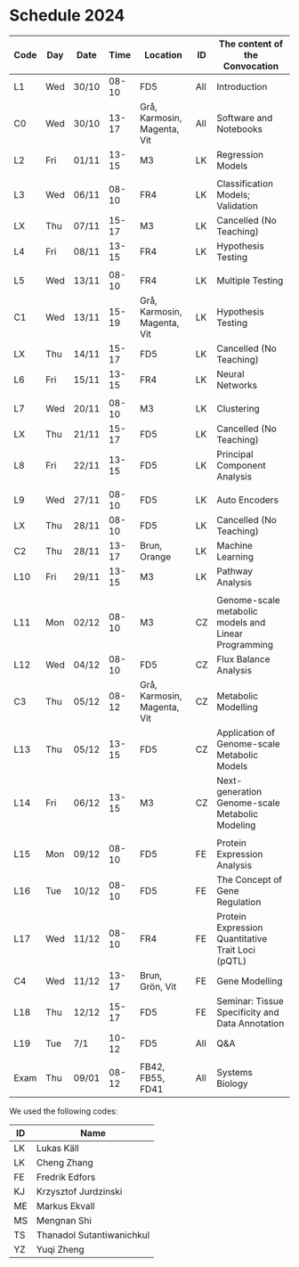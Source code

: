 # Schedule 2024

| Code | Day | Date | Time  | Location                     | ID    | The content of the Convocation                     |
|-----|-----|-------|-------|------------------------------|-------|----------------------------------------------------|
| L1  | Wed | 30/10 | 08-10 | FD5                          | All   | Introduction                                       |
| C0  | Wed | 30/10 | 13-17 | Grå, Karmosin, Magenta, Vit  | All   | Software and Notebooks                             |
| L2  | Fri | 01/11 | 13-15 | M3                           | LK    | Regression Models                                  |
|     |     |       |       |                              |       |                                                    |
| L3  | Wed | 06/11 | 08-10 | FR4                          | LK    | Classification Models;   Validation                |
| LX  | Thu | 07/11 | 15-17 | M3                           | LK    | Cancelled (No Teaching)                            |
| L4  | Fri | 08/11 | 13-15 | FR4                          | LK    | Hypothesis Testing                                 |
|     |     |       |       |                              |       |                                                    |
| L5  | Wed | 13/11 | 08-10 | FR4                          | LK    | Multiple Testing                                   |
| C1  | Wed | 13/11 | 15-19 | Grå, Karmosin, Magenta, Vit  | LK    | Hypothesis Testing                                 |
| LX  | Thu | 14/11 | 15-17 | FD5                          | LK    | Cancelled (No Teaching)                            |
| L6  | Fri | 15/11 | 13-15 | FR4                          | LK    | Neural Networks                                    |
|     |     |       |       |                              |       |                                                    |
| L7  | Wed | 20/11 | 08-10 | M3                           | LK    | Clustering                                         |
| LX  | Thu | 21/11 | 15-17 | FD5                          | LK    | Cancelled (No Teaching)                            |
| L8  | Fri | 22/11 | 13-15 | FD5                          | LK    | Principal Component Analysis                       |
|     |     |       |       |                              |       |                                                    |
| L9  | Wed | 27/11 | 08-10 | FD5                          | LK    | Auto Encoders                                      |
| LX  | Thu | 28/11 | 08-10 | FD5                          | LK    | Cancelled (No Teaching)                            |
| C2  | Thu | 28/11 | 13-17 | Brun, Orange                 | LK    | Machine Learning                                   |
| L10 | Fri | 29/11 | 13-15 | M3                           | LK    | Pathway Analysis                                   |
|     |     |       |       |                              |       |                                                    |
| L11 | Mon | 02/12 | 08-10 | M3                           | CZ    | Genome-scale metabolic models and Linear Programming |
| L12 | Wed | 04/12 | 08-10 | FD5                          | CZ    | Flux Balance Analysis                              |
| C3  | Thu | 05/12 | 08-12 | Grå, Karmosin, Magenta, Vit  | CZ    | Metabolic Modelling                                |
| L13 | Thu | 05/12 | 13-15 | FD5                          | CZ    | Application of Genome-scale Metabolic Models       |
| L14 | Fri | 06/12 | 13-15 | M3                           | CZ    | Next-generation Genome-scale Metabolic Modeling    |
|     |     |       |       |                              |       |                                                    |
| L15 | Mon | 09/12 | 08-10 | FD5                          | FE    | Protein Expression Analysis                        |
| L16 | Tue | 10/12 | 08-10 | FD5                          | FE    | The Concept of Gene Regulation                     |
| L17 | Wed | 11/12 | 08-10 | FR4                          | FE    | Protein Expression Quantitative Trait Loci (pQTL)  | 
| C4  | Wed | 11/12 | 13-17 | Brun, Grön, Vit              | FE    | Gene Modelling                                     |
| L18 | Thu | 12/12 | 15-17 | FD5                          | FE    | Seminar: Tissue Specificity and Data Annotation    |
| L19 | Tue | 7/1 | 10-12 | FD5                          | All   | Q&A                                                |
|     |     |       |       |                              |       |                                                    |
| Exam | Thu | 09/01 | 08-12 | FB42, FB55, FD41            | All   | Systems Biology                                    |

We used the following codes:

 | ID | Name |
 |----|------|
 | LK    | Lukas Käll |
 | LK    | Cheng Zhang |
 | FE | Fredrik Edfors |
 | KJ | Krzysztof Jurdzinski |
 | ME | Markus Ekvall |
 | MS | Mengnan Shi |
 | TS | Thanadol Sutantiwanichkul |
 | YZ | Yuqi Zheng |
